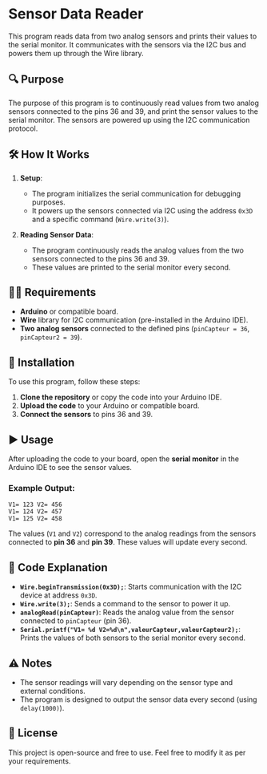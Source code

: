 # Sensor Data Reader

This program reads data from two analog sensors and prints their values to the serial monitor. It communicates with the sensors via the I2C bus and powers them up through the Wire library.

## 🔍 Purpose

The purpose of this program is to continuously read values from two analog sensors connected to the pins 36 and 39, and print the sensor values to the serial monitor. The sensors are powered up using the I2C communication protocol.

## 🛠️ How It Works

1. **Setup**: 
   - The program initializes the serial communication for debugging purposes.
   - It powers up the sensors connected via I2C using the address `0x3D` and a specific command (`Wire.write(3)`).

2. **Reading Sensor Data**:
   - The program continuously reads the analog values from the two sensors connected to the pins 36 and 39.
   - These values are printed to the serial monitor every second.

## 🧑‍💻 Requirements

- **Arduino** or compatible board.
- **Wire** library for I2C communication (pre-installed in the Arduino IDE).
- **Two analog sensors** connected to the defined pins (`pinCapteur = 36`, `pinCapteur2 = 39`).

## 🔧 Installation

To use this program, follow these steps:

1. **Clone the repository** or copy the code into your Arduino IDE.
2. **Upload the code** to your Arduino or compatible board.
3. **Connect the sensors** to pins 36 and 39.

## ▶️ Usage

After uploading the code to your board, open the **serial monitor** in the Arduino IDE to see the sensor values.

### Example Output:

```
V1= 123 V2= 456
V1= 124 V2= 457
V1= 125 V2= 458
```

The values (`V1` and `V2`) correspond to the analog readings from the sensors connected to **pin 36** and **pin 39**. These values will update every second.

## 📑 Code Explanation

- **`Wire.beginTransmission(0x3D);`**: Starts communication with the I2C device at address `0x3D`.
- **`Wire.write(3);`**: Sends a command to the sensor to power it up.
- **`analogRead(pinCapteur)`**: Reads the analog value from the sensor connected to `pinCapteur` (pin 36).
- **`Serial.printf("V1= %d V2=%d\n",valeurCapteur,valeurCapteur2);`**: Prints the values of both sensors to the serial monitor every second.

## ⚠️ Notes

- The sensor readings will vary depending on the sensor type and external conditions.
- The program is designed to output the sensor data every second (using `delay(1000)`).

## 📄 License

This project is open-source and free to use. Feel free to modify it as per your requirements.
